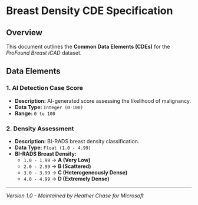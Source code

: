 # Breast Density CDE Specification

## Overview

This document outlines the **Common Data Elements (CDEs)** for the *ProFound Breast iCAD* dataset.

## Data Elements

### 1. AI Detection Case Score

- **Description:** AI-generated score assessing the likelihood of malignancy.
- **Data Type:** `Integer (0-100)`
- **Range:** `0 to 100`

### 2. Density Assessment

- **Description:** BI-RADS breast density classification.
- **Data Type:** `Float (1.0 - 4.99)`
- **BI-RADS Breast Density:**
  - `1.0 - 1.99` → **A (Very Low)**
  - `2.0 - 2.99` → **B (Scattered)**
  - `3.0 - 3.99` → **C (Heterogeneously Dense)**
  - `4.0 - 4.99` → **D (Extremely Dense)**


---
*Version 1.0 - Maintained by Heather Chase for Microsoft*
